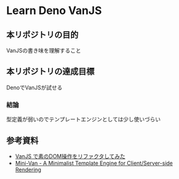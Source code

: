 # Learn Deno VanJS

## 本リポジトリの目的
VanJSの書き味を理解すること

## 本リポジトリの達成目標
DenoでVanJSが試せる

### 結論
型定義が弱いのでテンプレートエンジンとしては少し使いづらい

## 参考資料
- [VanJS で素のDOM操作をリファクタしてみた](https://zenn.dev/ryo_kawamata/articles/1ad6e51eed13ae)
- [Mini-Van - A Minimalist Template Engine for Client/Server-side Rendering](https://vanjs.org/minivan#server-side-deno-integration)
